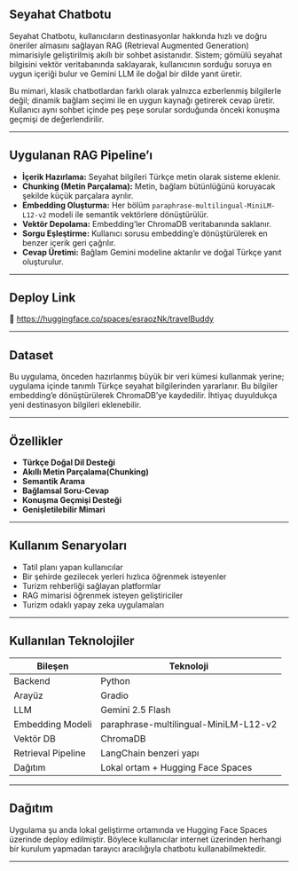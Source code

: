 ## Seyahat Chatbotu 

Seyahat Chatbotu, kullanıcıların destinasyonlar hakkında hızlı ve doğru öneriler almasını sağlayan RAG (Retrieval Augmented Generation) mimarisiyle geliştirilmiş akıllı bir sohbet asistanıdır. Sistem; gömülü seyahat bilgisini vektör veritabanında saklayarak, kullanıcının sorduğu soruya en uygun içeriği bulur ve Gemini LLM ile doğal bir dilde yanıt üretir.

Bu mimari, klasik chatbotlardan farklı olarak yalnızca ezberlenmiş bilgilerle değil; dinamik bağlam seçimi ile en uygun kaynağı getirerek cevap üretir. Kullanıcı aynı sohbet içinde peş peşe sorular sorduğunda önceki konuşma geçmişi de değerlendirilir.

---

## Uygulanan RAG Pipeline’ı

* **İçerik Hazırlama:** Seyahat bilgileri Türkçe metin olarak sisteme eklenir.
* **Chunking (Metin Parçalama):** Metin, bağlam bütünlüğünü koruyacak şekilde küçük parçalara ayrılır.
* **Embedding Oluşturma:** Her bölüm `paraphrase-multilingual-MiniLM-L12-v2` modeli ile semantik vektörlere dönüştürülür.
* **Vektör Depolama:** Embedding’ler ChromaDB veritabanında saklanır.
* **Sorgu Eşleştirme:** Kullanıcı sorusu embedding’e dönüştürülerek en benzer içerik geri çağrılır.
* **Cevap Üretimi:** Bağlam Gemini modeline aktarılır ve doğal Türkçe yanıt oluşturulur.

---

## Deploy Link

🚀 https://huggingface.co/spaces/esraozNk/travelBuddy

---

## Dataset

Bu uygulama, önceden hazırlanmış büyük bir veri kümesi kullanmak yerine; uygulama içinde tanımlı Türkçe seyahat bilgilerinden yararlanır. Bu bilgiler embedding’e dönüştürülerek ChromaDB’ye kaydedilir. İhtiyaç duyuldukça yeni destinasyon bilgileri eklenebilir.

---

## Özellikler

* **Türkçe Doğal Dil Desteği**
* **Akıllı Metin Parçalama(Chunking)**
* **Semantik Arama**
* **Bağlamsal Soru-Cevap**
* **Konuşma Geçmişi Desteği**
* **Genişletilebilir Mimari**

---

## Kullanım Senaryoları

* Tatil planı yapan kullanıcılar
* Bir şehirde gezilecek yerleri hızlıca öğrenmek isteyenler
* Turizm rehberliği sağlayan platformlar
* RAG mimarisi öğrenmek isteyen geliştiriciler
* Turizm odaklı yapay zeka uygulamaları

---

## Kullanılan Teknolojiler

| Bileşen            | Teknoloji                             |
| ------------------ | ------------------------------------- |
| Backend            | Python                                |
| Arayüz             | Gradio                                |
| LLM                | Gemini 2.5 Flash                      |
| Embedding Modeli   | paraphrase-multilingual-MiniLM-L12-v2 |
| Vektör DB          | ChromaDB                              |
| Retrieval Pipeline | LangChain benzeri yapı                |
| Dağıtım            | Lokal ortam + Hugging Face Spaces     |

---

## Dağıtım

Uygulama şu anda lokal geliştirme ortamında ve Hugging Face Spaces üzerinde deploy edilmiştir. Böylece kullanıcılar internet üzerinden herhangi bir kurulum yapmadan tarayıcı aracılığıyla chatbotu kullanabilmektedir.

---

